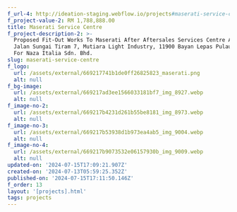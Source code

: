 ```yaml
---
f_url-4: http://ideation-staging.webflow.io/projects#maserati-service-centre
f_project-value-2: RM 1,788,888.00
title: Maserati Service Centre
f_project-description-2: >-
  Proposed Fit-Out Works To Maserati After Aftersales Services Centre At No.21
  Jalan Sungai Tiram 7, Mutiara Light Industry, 11900 Bayan Lepas Pulau Pinang
  For Naza Italia Sdn. Bhd.
slug: maserati-service-centre
f_logo:
  url: /assets/external/669217741b1de0ff26825823_maserati.png
  alt: null
f_bg-image:
  url: /assets/external/669217ad3ee1566033181bf7_img_8927.webp
  alt: null
f_image-no-2:
  url: /assets/external/669217b4231d261b55be8181_img_8973.webp
  alt: null
f_image-no-3:
  url: /assets/external/669217b53938d1b973ea4ab5_img_9004.webp
  alt: null
f_image-no-4:
  url: /assets/external/669217b9073532e06157930b_img_9009.webp
  alt: null
updated-on: '2024-07-15T17:09:21.907Z'
created-on: '2024-07-13T05:59:25.352Z'
published-on: '2024-07-15T17:11:50.146Z'
f_order: 13
layout: '[projects].html'
tags: projects
---
```



